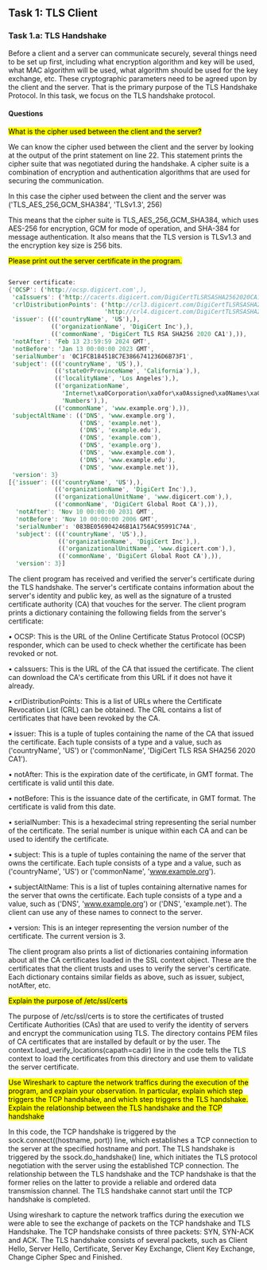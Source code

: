 ## Task 1: TLS Client

### Task 1.a: TLS Handshake

Before a client and a server can communicate securely, several things need to be set up first, including what
encryption algorithm and key will be used, what MAC algorithm will be used, what algorithm should be
used for the key exchange, etc. These cryptographic parameters need to be agreed upon by the client and
the server. That is the primary purpose of the TLS Handshake Protocol. In this task, we focus on the TLS
handshake protocol.

#### Questions  

<mark>What is the cipher used between the client and the server?<mark>

We can know the cipher used between the client and the server by looking at the output of the print statement on line 22.
This statement prints the cipher suite that was negotiated during the handshake. A cipher suite is a combination of encryption and authentication algorithms that are used for securing the communication.

In this case the cipher used between the client and the server was ('TLS_AES_256_GCM_SHA384', 'TLSv1.3', 256)

This means that the cipher suite is TLS_AES_256_GCM_SHA384, which uses AES-256 for encryption, GCM for mode of operation, and SHA-384 for message authentication. It also means that the TLS version is TLSv1.3 and the encryption key size is 256 bits.



<mark>Please print out the server certificate in the program.<mark>

```rust

Server certificate:
{'OCSP': ('http://ocsp.digicert.com',),
 'caIssuers': ('http://cacerts.digicert.com/DigiCertTLSRSASHA2562020CA1-1.crt',),
 'crlDistributionPoints': ('http://crl3.digicert.com/DigiCertTLSRSASHA2562020CA1-4.crl',
                           'http://crl4.digicert.com/DigiCertTLSRSASHA2562020CA1-4.crl'),
 'issuer': ((('countryName', 'US'),),
            (('organizationName', 'DigiCert Inc'),),
            (('commonName', 'DigiCert TLS RSA SHA256 2020 CA1'),)),
 'notAfter': 'Feb 13 23:59:59 2024 GMT',
 'notBefore': 'Jan 13 00:00:00 2023 GMT',
 'serialNumber': '0C1FCB184518C7E3866741236D6B73F1',
 'subject': ((('countryName', 'US'),),
             (('stateOrProvinceName', 'California'),),
             (('localityName', 'Los Angeles'),),
             (('organizationName',
               'Internet\xa0Corporation\xa0for\xa0Assigned\xa0Names\xa0and\xa0'
               'Numbers'),),
             (('commonName', 'www.example.org'),)),
 'subjectAltName': (('DNS', 'www.example.org'),
                    ('DNS', 'example.net'),
                    ('DNS', 'example.edu'),
                    ('DNS', 'example.com'),
                    ('DNS', 'example.org'),
                    ('DNS', 'www.example.com'),
                    ('DNS', 'www.example.edu'),
                    ('DNS', 'www.example.net')),
 'version': 3}
[{'issuer': ((('countryName', 'US'),),
             (('organizationName', 'DigiCert Inc'),),
             (('organizationalUnitName', 'www.digicert.com'),),
             (('commonName', 'DigiCert Global Root CA'),)),
  'notAfter': 'Nov 10 00:00:00 2031 GMT',
  'notBefore': 'Nov 10 00:00:00 2006 GMT',
  'serialNumber': '083BE056904246B1A1756AC95991C74A',
  'subject': ((('countryName', 'US'),),
              (('organizationName', 'DigiCert Inc'),),
              (('organizationalUnitName', 'www.digicert.com'),),
              (('commonName', 'DigiCert Global Root CA'),)),
  'version': 3}]

```


The client program has received and verified the server's certificate during the TLS handshake. The server's certificate contains information about the server's identity and public key, as well as the signature of a trusted certificate authority (CA) that vouches for the server. The client program prints a dictionary containing the following fields from the server's certificate:

•  OCSP: This is the URL of the Online Certificate Status Protocol (OCSP) responder, which can be used to check whether the certificate has been revoked or not.

•  caIssuers: This is the URL of the CA that issued the certificate. The client can download the CA's certificate from this URL if it does not have it already.

•  crlDistributionPoints: This is a list of URLs where the Certificate Revocation List (CRL) can be obtained. The CRL contains a list of certificates that have been revoked by the CA.

•  issuer: This is a tuple of tuples containing the name of the CA that issued the certificate. Each tuple consists of a type and a value, such as ('countryName', 'US') or ('commonName', 'DigiCert TLS RSA SHA256 2020 CA1').

•  notAfter: This is the expiration date of the certificate, in GMT format. The certificate is valid until this date.

•  notBefore: This is the issuance date of the certificate, in GMT format. The certificate is valid from this date.

•  serialNumber: This is a hexadecimal string representing the serial number of the certificate. The serial number is unique within each CA and can be used to identify the certificate.

•  subject: This is a tuple of tuples containing the name of the server that owns the certificate. Each tuple consists of a type and a value, such as ('countryName', 'US') or ('commonName', 'www.example.org').

•  subjectAltName: This is a list of tuples containing alternative names for the server that owns the certificate. Each tuple consists of a type and a value, such as ('DNS', 'www.example.org') or ('DNS', 'example.net'). The client can use any of these names to connect to the server.

•  version: This is an integer representing the version number of the certificate. The current version is 3.

The client program also prints a list of dictionaries containing information about all the CA certificates loaded in the SSL context object. These are the certificates that the client trusts and uses to verify the server's certificate. Each dictionary contains similar fields as above, such as issuer, subject, notAfter, etc.

<mark>Explain the purpose of /etc/ssl/certs<mark>

The purpose of /etc/ssl/certs is to store the certificates of trusted Certificate Authorities (CAs) that are used to verify the identity of servers and encrypt the communication using TLS. The directory contains PEM files of CA certificates that are installed by default or by the user. The context.load_verify_locations(capath=cadir) line in the code tells the TLS context to load the certificates from this directory and use them to validate the server certificate.

<mark>Use Wireshark to capture the network traffics during the execution of the program, and explain your
observation. In particular, explain which step triggers the TCP handshake, and which step triggers the
TLS handshake. Explain the relationship between the TLS handshake and the TCP handshake<mark>

In this code, the TCP handshake is triggered by the sock.connect((hostname, port)) line, which establishes a TCP connection to the server at the specified hostname and port. The TLS handshake is triggered by the ssock.do_handshake() line, which initiates the TLS protocol negotiation with the server using the established TCP connection. The relationship between the TLS handshake and the TCP handshake is that the former relies on the latter to provide a reliable and ordered data transmission channel. The TLS handshake cannot start until the TCP handshake is completed.

Using wireshark to capture the network traffics during the execution we were able to see the exchange of packets on the TCP handshake and TLS Handshake.
The TCP handshake consists of three packets: SYN, SYN-ACK and ACK. The TLS handshake consists of several packets, such as Client Hello, Server Hello, Certificate, Server Key Exchange, Client Key Exchange, Change Cipher Spec and Finished.